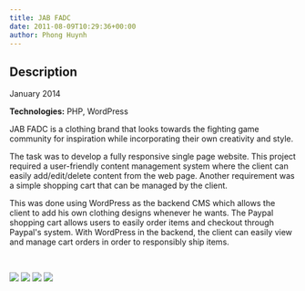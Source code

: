 ```yaml
---
title: JAB FADC
date: 2011-08-09T10:29:36+00:00
author: Phong Huynh
---
```

## Description
January 2014

**Technologies:** PHP, WordPress

JAB FADC is a clothing brand that looks towards the fighting game community for inspiration while incorporating their own creativity and style.

The task was to develop a fully responsive single page website. This project required a user-friendly content management system where the client can easily add/edit/delete content from the web page. Another requirement was a simple shopping cart that can be managed by the client.

This was done using WordPress as the backend CMS which allows the client to add his own clothing designs whenever he wants. The Paypal shopping cart allows users to easily order items and checkout through Paypal's system. With WordPress in the backend, the client can easily view and manage cart orders in order to responsibly ship items.

<br />

![](/wp-content/uploads/2014/02/jabfadc-responsive.png)
![](/wp-content/uploads/2014/02/jabfadc-imac.png)
![](/wp-content/uploads/2014/02/jabfadc-ipad.png)
![](/wp-content/uploads/2014/02/jabfadc-iphone.png)

